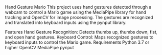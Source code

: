 Hand Gesture Mario
This project uses hand gestures detected through a webcam to control a Mario game using the MediaPipe library for hand tracking and OpenCV for image processing. The gestures are recognized and translated into keyboard inputs using the pynput library.

Features
Hand Gesture Recognition: Detects thumbs up, thumbs down, fist, and open hand gestures.
Keyboard Control: Maps recognized gestures to keyboard inputs to control the Mario game.
Requirements
Python 3.7 or higher
OpenCV
MediaPipe
pynput


